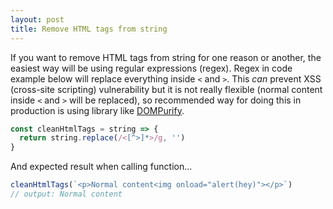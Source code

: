 ```yaml
---
layout: post
title: Remove HTML tags from string
---
```


If you want to remove HTML tags from string for one reason or another, the easiest way will be using regular expressions (regex). Regex in code example below will replace everything inside `<` and `>`. This _can_ prevent XSS (cross-site scripting) vulnerability but it is not really flexible (normal content inside `<` and `>` will be replaced), so recommended way for doing this in production is using library like [DOMPurify](https://github.com/cure53/DOMPurify).

```js
const cleanHtmlTags = string => {
  return string.replace(/<[^>]*>/g, '')
}
```

And expected result when calling function...

```js
cleanHtmlTags(`<p>Normal content<img onload="alert(hey)"></p>`)
// output: Normal content
```
